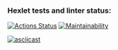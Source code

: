 ### Hexlet tests and linter status:
[![Actions Status](https://github.com/Kamstrim/php-project-45/workflows/hexlet-check/badge.svg)](https://github.com/Kamstrim/php-project-45/actions)
[![Maintainability](https://api.codeclimate.com/v1/badges/81a83362e91853a0d4b9/maintainability)](https://codeclimate.com/github/Kamstrim/php-project-45/maintainability)

[![asciicast](https://asciinema.org/a/WPaHHbNj7yAqY6PUNoqtNQcTJ.svg)](https://asciinema.org/a/WPaHHbNj7yAqY6PUNoqtNQcTJ)